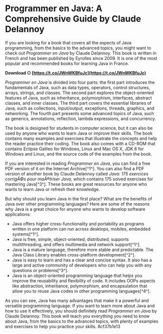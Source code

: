 
 
# Programmer en Java: A Comprehensive Guide by Claude Delannoy
 
If you are looking for a book that covers all the aspects of Java programming, from the basics to the advanced topics, you might want to check out *Programmer en Java* by Claude Delannoy. This book is written in French and has been published by Eyrolles since 2009. It is one of the most popular and recommended books for learning Java in France.
 
**Download ○ [https://t.co/JWnWKBfuJc](https://t.co/JWnWKBfuJc)**


 
*Programmer en Java* is divided into four parts: the first part introduces the fundamentals of Java, such as data types, operators, control structures, arrays, strings, and classes. The second part explores the object-oriented features of Java, such as inheritance, polymorphism, interfaces, abstract classes, and inner classes. The third part covers the essential libraries of Java, such as collections, input/output, exceptions, threads, graphics, and networking. The fourth part presents some advanced topics of Java, such as generics, annotations, reflection, lambda expressions, and concurrency.
 
The book is designed for students in computer science, but it can also be used by anyone who wants to learn Java or improve their skills. The book contains many examples and exercises that illustrate the concepts and help the reader practice their coding. The book also comes with a CD-ROM that contains Eclipse Galileo for Windows, Linux and Mac OS X, JDK 6 for Windows and Linux, and the source code of the examples from the book.
 
If you are interested in reading *Programmer en Java*, you can find a free PDF version of it on the Internet Archive[^1^]. You can also find a PDF version of another book by Claude Delannoy called *Java: 175 exercices corrigÃ©s pour maÃ®triser Java*, which contains 175 solved exercises for mastering Java[^3^]. These books are great resources for anyone who wants to learn Java or refresh their knowledge.
  
But why should you learn Java in the first place? What are the benefits of Java over other programming languages? Here are some of the reasons why Java is a great choice for anyone who wants to develop software applications:
 
- Java offers higher cross-functionality and portability as programs written in one platform can run across desktops, mobiles, embedded systems[^1^].
- Java is free, simple, object-oriented, distributed, supports multithreading, and offers multimedia and network support[^1^].
- Java is a mature language, therefore more stable and predictable. The Java Class Library enables cross-platform development[^2^].
- Java is easy to learn and has a clear and concise syntax. It also has a large and active community of developers who can help you with any questions or problems[^3^].
- Java is an object-oriented programming language that helps you improve the reusability and flexibility of code. It includes OOPs aspects like abstraction, inheritance, polymorphism, and encapsulation that allow you to reuse Java codes in other programming languages[^4^].

As you can see, Java has many advantages that make it a powerful and versatile programming language. If you want to learn more about Java and how to use it effectively, you should definitely read *Programmer en Java* by Claude Delannoy. This book will teach you everything you need to know about Java, from the basics to the advanced topics, with plenty of examples and exercises to help you practice your skills.
 8cf37b1e13
 
